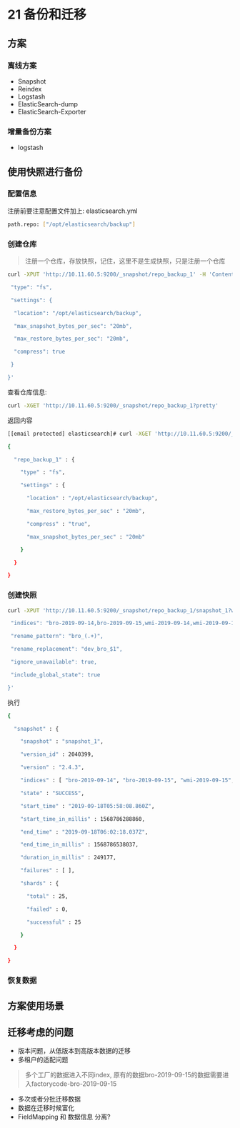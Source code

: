 # 21 备份和迁移

## 方案

### 离线方案

- Snapshot
- Reindex
- Logstash
- ElasticSearch-dump
- ElasticSearch-Exporter

### 增量备份方案

- logstash

## 使用快照进行备份

### 配置信息

注册前要注意配置文件加上: elasticsearch.yml

```bash
path.repo: ["/opt/elasticsearch/backup"]

```

### 创建仓库

> 注册一个仓库，存放快照，记住，这里不是生成快照，只是注册一个仓库

```bash
curl -XPUT 'http://10.11.60.5:9200/_snapshot/repo_backup_1' -H 'Content-Type: application/json' -d '{

 "type": "fs",

 "settings": {

  "location": "/opt/elasticsearch/backup",

  "max_snapshot_bytes_per_sec": "20mb",

  "max_restore_bytes_per_sec": "20mb",

  "compress": true

 }

}'

```

查看仓库信息:

```bash
curl -XGET 'http://10.11.60.5:9200/_snapshot/repo_backup_1?pretty'

```

返回内容

```bash
[[email protected] elasticsearch]# curl -XGET 'http://10.11.60.5:9200/_snapshot/repo_backup_1?pretty'

{

  "repo_backup_1" : {

    "type" : "fs",

    "settings" : {

      "location" : "/opt/elasticsearch/backup",

      "max_restore_bytes_per_sec" : "20mb",

      "compress" : "true",

      "max_snapshot_bytes_per_sec" : "20mb"

    }

  }

}

```

### 创建快照

```bash
curl -XPUT 'http://10.11.60.5:9200/_snapshot/repo_backup_1/snapshot_1?wait_for_completion=true&pretty' -H 'Content-Type: application/json' -d '{

 "indices": "bro-2019-09-14,bro-2019-09-15,wmi-2019-09-14,wmi-2019-09-15,syslog-2019-09-14,sylog-2019-09-15",

 "rename_pattern": "bro_(.+)",

 "rename_replacement": "dev_bro_$1",

 "ignore_unavailable": true,

 "include_global_state": true

}'

```

执行

```bash
{

  "snapshot" : {

    "snapshot" : "snapshot_1",

    "version_id" : 2040399,

    "version" : "2.4.3",

    "indices" : [ "bro-2019-09-14", "bro-2019-09-15", "wmi-2019-09-15", "syslog-2019-09-14", "wmi-2019-09-14" ],

    "state" : "SUCCESS",

    "start_time" : "2019-09-18T05:58:08.860Z",

    "start_time_in_millis" : 1568786288860,

    "end_time" : "2019-09-18T06:02:18.037Z",

    "end_time_in_millis" : 1568786538037,

    "duration_in_millis" : 249177,

    "failures" : [ ],

    "shards" : {

      "total" : 25,

      "failed" : 0,

      "successful" : 25

    }

  }

}

```

### 恢复数据

## 方案使用场景

## 迁移考虑的问题

- 版本问题，从低版本到高版本数据的迁移
- 多租户的适配问题

> 多个工厂的数据进入不同index, 原有的数据bro-2019-09-15的数据需要进入factorycode-bro-2019-09-15

- 多次或者分批迁移数据
- 数据在迁移时候富化
- FieldMapping 和 数据信息 分离?
